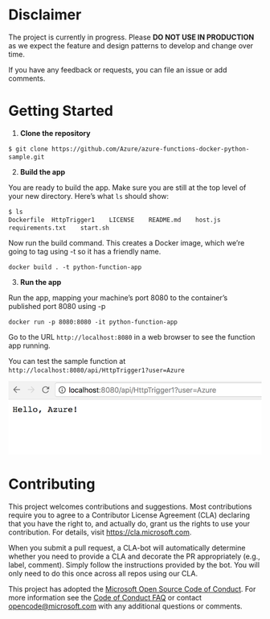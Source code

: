
# Disclaimer

The project is currently in progress. Please **DO NOT USE IN PRODUCTION** as we expect the feature and design patterns to develop and change over time. 

If you have any feedback or requests, you can file an issue or add comments.


# Getting Started

1. **Clone the repository**

```shell
$ git clone https://github.com/Azure/azure-functions-docker-python-sample.git
```

2. **Build the app**

You are ready to build the app. Make sure you are still at the top level of your new directory. Here’s what `ls` should show:

```shell
$ ls
Dockerfile  HttpTrigger1    LICENSE    README.md    host.js requirements.txt    start.sh
```

Now run the build command. This creates a Docker image, which we’re going to tag using -t so it has a friendly name.

```shell
docker build . -t python-function-app
```

3. **Run the app**

Run the app, mapping your machine’s port 8080 to the container’s published port 8080 using -p

```shell
docker run -p 8080:8080 -it python-function-app
```

Go to the URL `http://localhost:8080` in a web browser to see the function app running. 

You can test the sample function at `http://localhost:8080/api/HttpTrigger1?user=Azure`

![httptrigger1 sample](img.png)




# Contributing

This project welcomes contributions and suggestions.  Most contributions require you to agree to a
Contributor License Agreement (CLA) declaring that you have the right to, and actually do, grant us
the rights to use your contribution. For details, visit https://cla.microsoft.com.

When you submit a pull request, a CLA-bot will automatically determine whether you need to provide
a CLA and decorate the PR appropriately (e.g., label, comment). Simply follow the instructions
provided by the bot. You will only need to do this once across all repos using our CLA.

This project has adopted the [Microsoft Open Source Code of Conduct](https://opensource.microsoft.com/codeofconduct/).
For more information see the [Code of Conduct FAQ](https://opensource.microsoft.com/codeofconduct/faq/) or
contact [opencode@microsoft.com](mailto:opencode@microsoft.com) with any additional questions or comments.
